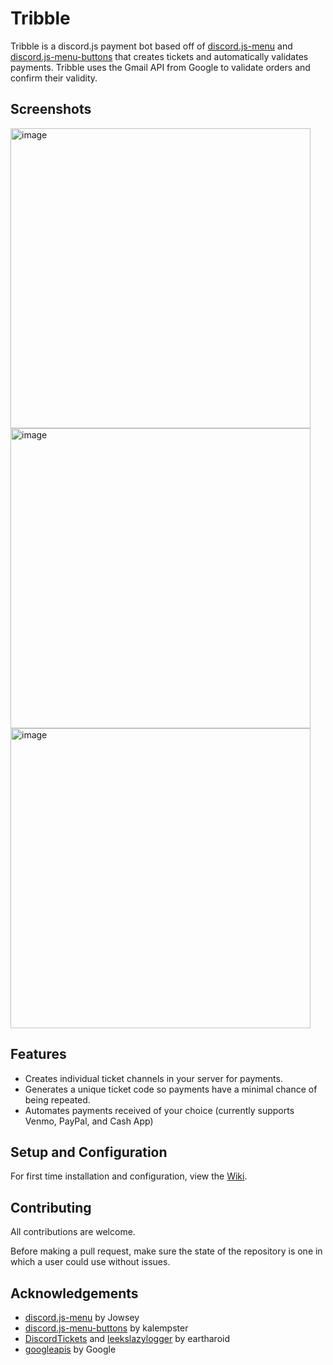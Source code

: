 # Tribble
Tribble is a discord.js payment bot based off of [discord.js-menu](https://github.com/jowsey/discord.js-menu) and [discord.js-menu-buttons](https://github.com/kalempster/discord.js-menu-buttons) that creates tickets and automatically validates payments. Tribble uses the Gmail API from Google to validate orders and confirm their validity.

## Screenshots

<img width="480" alt="image" src="https://user-images.githubusercontent.com/37427166/211226359-15b44e52-d47a-4f1d-8e8e-30000da895d5.png">
<img width="480" alt="image" src="https://user-images.githubusercontent.com/37427166/211226382-a72cac1d-4364-4c8e-b424-8cd2cb7b101c.png">
<img width="480" alt="image" src="https://user-images.githubusercontent.com/37427166/211226333-e1c16b62-4cf6-4779-8ab8-2b9a2c525f7c.png">


## Features
* Creates individual ticket channels in your server for payments.
* Generates a unique ticket code so payments have a minimal chance of being repeated.
* Automates payments received of your choice (currently supports Venmo, PayPal, and Cash App)

## Setup and Configuration
For first time installation and configuration, view the [Wiki](https://github.com/FivePixels/Tribble/wiki).

## Contributing
All contributions are welcome. 

Before making a pull request, make sure the state of the repository is one in which a user could use without issues.

## Acknowledgements
* [discord.js-menu](https://github.com/jowsey/discord.js-menu) by Jowsey
* [discord.js-menu-buttons](https://github.com/kalempster/discord.js-menu-buttons) by kalempster
* [DiscordTickets](https://github.com/discord-tickets/bot) and [leekslazylogger](https://github.com/eartharoid/leekslazylogger) by eartharoid
* [googleapis](https://github.com/googleapis/google-api-nodejs-client) by Google

